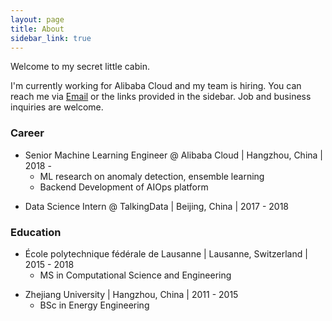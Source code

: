 ```yaml
---
layout: page
title: About
sidebar_link: true
---
```


Welcome to my secret little cabin.

I'm currently working for Alibaba Cloud and my team is hiring. You can reach me via [Email](mailto:mcjxgu@163.com) or the links provided in the sidebar. Job and business inquiries are welcome.

### Career

- Senior Machine Learning Engineer @ Alibaba Cloud \| Hangzhou, China \| 2018 -
	+ ML research on anomaly detection, ensemble learning
	+ Backend Development of AIOps platform

[]()

- Data Science Intern @ TalkingData \| Beijing, China \| 2017 - 2018

### Education

- École polytechnique fédérale de Lausanne \| Lausanne, Switzerland \| 2015 - 2018
	+ MS in Computational Science and Engineering

[]() <!--as blank line-->

- Zhejiang University \| Hangzhou, China \| 2011 - 2015
	+ BSc in Energy Engineering
